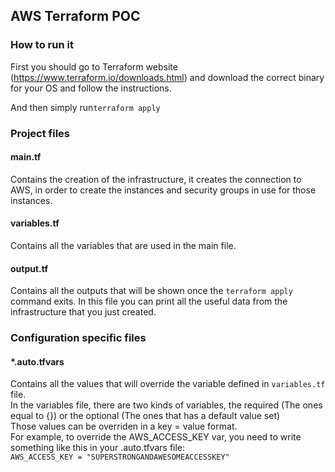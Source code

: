 ## AWS Terraform POC

### How to run it

First you should go to Terraform website (https://www.terraform.io/downloads.html) and download the correct binary for your OS and follow the instructions.

And then simply run`terraform apply`

### Project files

#### main.tf
Contains the creation of the infrastructure, it creates the connection to AWS, in order to create the instances and security groups in use for those instances.  

#### variables.tf
Contains all the variables that are used in the main file.  

#### output.tf
Contains all the outputs that will be shown once the `terraform apply` command exits.
In this file you can print all the useful data from the infrastructure that you just created.  

### Configuration specific files
#### \*.auto.tfvars 
Contains all the values that will override the variable defined in `variables.tf` file.  
In the variables file, there are two kinds of variables, the required (The ones equal to {}) or the optional (The ones that has a default value set)  
Those values can be overriden in a key = value format.   
For example, to override the AWS_ACCESS_KEY var, you need to write something like this in your .auto.tfvars file:  
`AWS_ACCESS_KEY = "SUPERSTRONGANDAWESOMEACCESSKEY"`
